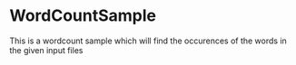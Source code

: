 WordCountSample
===============

This is a wordcount sample which will find the occurences of the words in the given input files